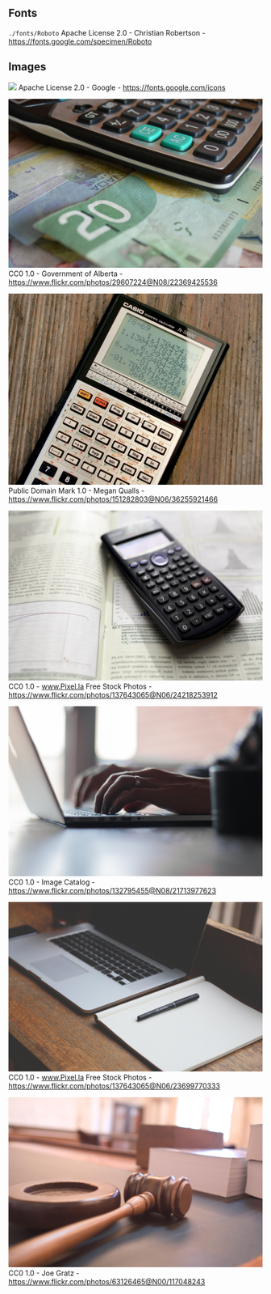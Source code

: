<!-- Written/Edited by June Yan (c) 2021 -->

## Fonts
`./fonts/Roboto`
Apache License 2.0 - Christian Robertson - https://fonts.google.com/specimen/Roboto

## Images
![](./index/calculator_icon_192.png)
Apache License 2.0 - Google - https://fonts.google.com/icons

![](./index/calculator_large.jpg)
CC0 1.0 -  Government of Alberta - https://www.flickr.com/photos/29607224@N08/22369425536

![](./index/graphing_calc_large.jpg)
Public Domain Mark 1.0 - Megan Qualls - https://www.flickr.com/photos/151282803@N06/36255921466

![](./index/scientific_calc_large.jpg)
CC0 1.0 - www.Pixel.la Free Stock Photos  - https://www.flickr.com/photos/137643065@N06/24218253912

![](./contact/handstypingonkeyboard_large.jpg)
CC0 1.0 - Image Catalog - https://www.flickr.com/photos/132795455@N08/21713977623

![](./contact/laptopnotepad_large.jpg)
CC0 1.0 - www.Pixel.la Free Stock Photos - https://www.flickr.com/photos/137643065@N06/23699770333

![](./legal/gavel_large.jpg)
CC0 1.0 - Joe Gratz - https://www.flickr.com/photos/63126465@N00/117048243

